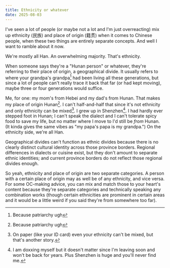 ```yaml
---
title: Ethnicity or whatever
date: 2025-08-03
---
```


I've seen a lot of people (or maybe not a lot and I'm just overreacting) mix up ethnicity (民族) and place of origin (籍贯) when it comes to Chinese people, when these two things are entirely separate concepts. And well I want to ramble about it now.

We're mostly all Han. An overwhelming majority. That's ethnicity.

When someone says they're a "Hunan person" or whatever, they're referring to their place of origin, a geographical divide. It usually refers to where your grandpa's grandpa[^1] had been living all these generations, but since a lot of people can't really trace it back that far (or had kept moving), maybe three or four generations would suffice.

Me, for one: my mom's from Hebei and my dad's from Hunan. That makes my place of origin Hunan[^1]. I can't half-and-half that since it's not ethnicity and only ethnicity can be mixed[^2]. I grew up in Shenzhen[^3]. I had hardly ever stepped foot in Hunan; I can't speak the dialect and I can't tolerate spicy food to save my life, but no matter where I move to I'd still be *from* Hunan. (It kinda gives the same vibes as "my papa's papa is my grandpa.") On the ethnicity side, we're all Han.

Geographical divides can't function as ethnic divides because there is no clearly distinct cultural identity across those province borders. Regional differences in dialects or cuisine exist, but they don't amount to separate ethnic identities; and current province borders do not reflect those regional divides enough.

So yeah, ethnicity and place of origin are two separate categories. A person with a certain place of origin may as well be of any ethnicity, and vice versa. For some OC-making advice, you can mix and match those to your heart's content because they're separate categories and technically speaking any combination works (though certain ethnicities are prominent in certain areas and it would be a little weird if you said they're from somewhere too far).

[^1]: Because patriarchy ugh
[^2]: On paper (like your ID card) even your ethnicity can't be mixed, but that's another story.
[^3]: I am doxxing myself but it doesn't matter since I'm leaving soon and won't be back for years. Plus Shenzhen is huge and you'll never find me.
